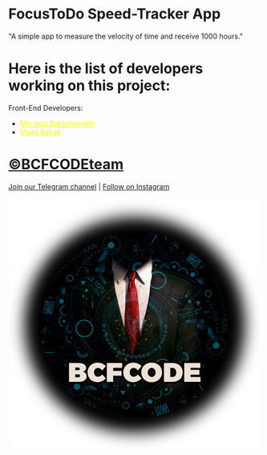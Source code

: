 # FocusToDo Speed-Tracker App

"A simple app to measure the velocity of time and receive 1000 hours."

# Here is the list of developers working on this project:

Front-End Developers:
- <a href="https://www.linkedin.com/in/morteza-bakhshandeh-813598260/" style="color: yellow;">Morteza Bakhshandeh</a>
- <a href="https://www.linkedin.com/in/majid-babak-aab039156/" style="color: yellow;">Majid Babak</a>

# [©BCFCODEteam](https://github.com/BCFCODE)
[Join our Telegram channel](https://t.me/BCFCODE) | [Follow on Instagram](https://www.instagram.com/bcfcodeteam/?igshid=MzRlODBiNWFlZA%3D%3D)

<p align="center">
  <a href="https://github.com/BCFCODE">
    <img src="assets/BCFCODE-LOGO.png" alt="BCFCODE LOGO">
  </a>
</p>














